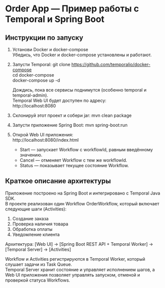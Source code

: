 # Order App — Пример работы с Temporal и Spring Boot

## Инструкции по запуску

1. Установи Docker и docker-compose  
   Убедись, что Docker и docker-compose установлены и работают.

2. Запусти Temporal:
   git clone https://github.com/temporalio/docker-compose  
   cd docker-compose  
   docker-compose up -d  

   Дождись, пока все сервисы поднимутся (особенно temporal и temporal-admin).  
   Temporal Web UI будет доступен по адресу:  
   http://localhost:8080

3. Склонируй этот проект и собери jar:
   mvn clean package

4. Запусти приложение Spring Boot:
   mvn spring-boot:run

5. Открой Web UI приложения:  
   http://localhost:8080/index.html

   - Start — запускает Workflow с workflowId, равным введённому значению.
   - Cancel — отменяет Workflow с тем же workflowId.
   - Status — показывает текущее состояние Workflow.

## Краткое описание архитектуры

Приложение построено на Spring Boot и интегрировано с Temporal Java SDK.  
В проекте реализован один Workflow OrderWorkflow, который включает следующие шаги (Activities):
1. Создание заказа
2. Проверка наличия товара
3. Обработка оплаты
4. Уведомление клиента

Архитектура:
[Web UI] → [Spring Boot REST API + Temporal Worker] → [Temporal Server] → [Activities]

Workflow и Activities регистрируются в Temporal Worker, который слушает задачи из Task Queue.  
Temporal Server хранит состояние и управляет исполнением шагов, а Web UI приложения позволяет управлять запуском, отменой и проверкой статуса Workflows.

